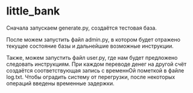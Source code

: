 # little_bank

Сначала запускаем generate.py, создаётся тестовая база.

После можем запустить файл admin.py, в котором будет отражено текущее состояние базы и дальнейшие возможные инструкции.

Также, можем запустить файл user.py, где нам будет предложено следовать инструкциям.
При каждом переводе денег на другой счёт создаётся соответствующая запись с временнОй пометкой в файле log.txt.
Чтобы оградить систему от перегрузки, после некоторых операций введены временные задержки.
